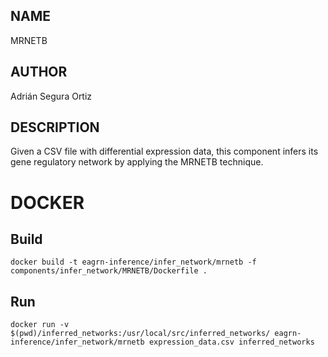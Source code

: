 ## NAME

MRNETB

## AUTHOR

Adrián Segura Ortiz

## DESCRIPTION

Given a CSV file with differential expression data, this component infers its gene regulatory network by applying the MRNETB technique.

# DOCKER

## Build

```
docker build -t eagrn-inference/infer_network/mrnetb -f components/infer_network/MRNETB/Dockerfile .
```

## Run

```
docker run -v $(pwd)/inferred_networks:/usr/local/src/inferred_networks/ eagrn-inference/infer_network/mrnetb expression_data.csv inferred_networks
```

